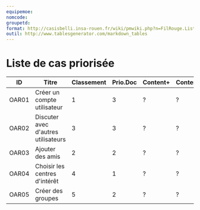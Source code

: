 ```yaml
---
equipemoe: 
nomcode: 
groupetd: 
format: http://casisbelli.insa-rouen.fr/wiki/pmwiki.php?n=FilRouge.ListeCasPriorisee
outil: http://www.tablesgenerator.com/markdown_tables
---
```

# Liste de cas priorisée

| ID    | Titre                               | Classement | Prio.Doc | Content+ | Content- | Antécédents | Format | Maquette |
|-------|-------------------------------------|------------|----------|----------|----------|-------------|--------|----------|
| OAR01 | Créer un compte utilisateur         | 1          |  3       |  ?       |  ?       | aucun       |  A     |   0      |
| OAR02 | Discuter avec d'autres utilisateurs | 3          |  3       |  ?       |  ?       |   OAR01     |  A     |   1     |
| OAR03 | Ajouter des amis                    | 2          |  2       |  ?       |  ?       |   OAR01     |   DSS  |   1     |
| OAR04 | Choisir les centres d'intérêt       | 4          |  1       |  ?       |  ?       |   OAR01     |   C    |     0    |
| OAR05 | Créer des groupes                   | 5          |  2       |  ?       |  ?       |   OAR01     |   A    |    0     |
